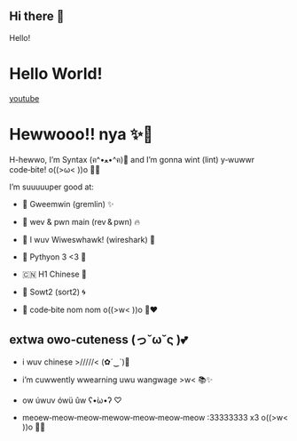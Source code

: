 ## Hi there 👋


<html>
<head>Hello!</head>
<h1> Hello World! </h1>
<a href = "https://www.youtube.com/watch?v=dQw4w9WgXcQ">youtube</a>
</html>

# Hewwooo!! nya ✨🐾

H-hewwo, I’m Syntax (ฅ^•ﻌ•^ฅ)💖
and I’m gonna wint (lint) y‑wuwwr code‑bite! o((>ω< ))o 🎀✨

I’m suuuuuper good at:

- 🐉 Gweemwin (gremlin) ✨

- 🔧 wev & pwn main (rev & pwn) 🔥

- 🦈 I wuv Wiweswhawk! (wireshark) 🌊

- 🐍 Pythyon 3 <3 🍰

- 🇨🇳 H1 Chinese 🌸

- 🔄 Sowt2 (sort2) 🌀

- 🍪 code‑bite nom nom o((>w< ))o 🍪❤️

## extwa owo‑cuteness (っ˘ω˘ς )💕

- i wuv chinese >/////< (✿´‿`)💮

- i’m cuwwently wwearning uwu wangwage >w< 📚✨

- ow úwuv ówü ûw ʕ•̀ω•́ʔ ♡

- meoew‑meow‑meow‑mewow‑meow‑meow‑meow :33333333 x3 o((>w< ))o 🐾💕
